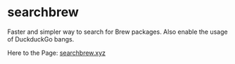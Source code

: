 # searchbrew
Faster and simpler way to search for Brew packages. Also enable the usage of DuckduckGo bangs. 

Here to the Page: [searchbrew.xyz](https://searchbrew.xyz)
